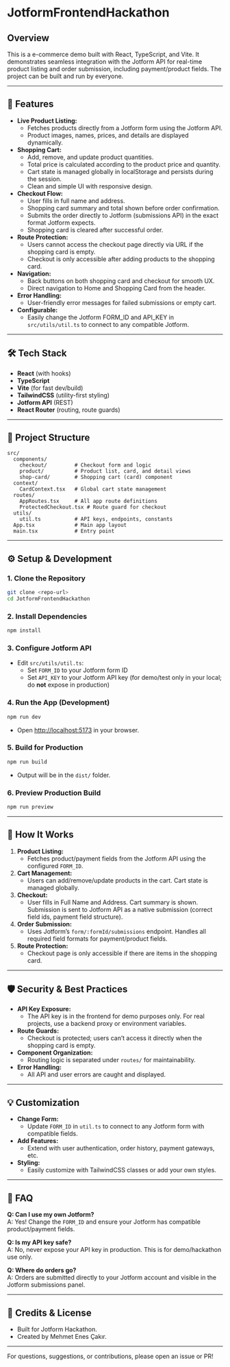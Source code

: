 # JotformFrontendHackathon

## Overview

This is a e-commerce demo built with React, TypeScript, and Vite. It demonstrates seamless integration with the Jotform API for real-time product listing and order submission, including payment/product fields. The project can be built and run by everyone.

---

## 🚀 Features

- **Live Product Listing:**
  - Fetches products directly from a Jotform form using the Jotform API.
  - Product images, names, prices, and details are displayed dynamically.
- **Shopping Cart:**
  - Add, remove, and update product quantities.
  - Total price is calculated according to the product price and quantity.
  - Cart state is managed globally in localStorage and persists during the session.
  - Clean and simple UI with responsive design.
- **Checkout Flow:**
  - User fills in full name and address.
  - Shopping card summary and total shown before order confirmation.
  - Submits the order directly to Jotform (submissions API) in the exact format Jotform expects.
  - Shopping card is cleared after successful order.
- **Route Protection:**
  - Users cannot access the checkout page directly via URL if the shopping card is empty.
  - Checkout is only accessible after adding products to the shopping card.
- **Navigation:**
  - Back buttons on both shopping card and checkout for smooth UX.
  - Direct navigation to Home and Shopping Card from the header.
- **Error Handling:**
  - User-friendly error messages for failed submissions or empty cart.
- **Configurable:**
  - Easily change the Jotform FORM_ID and API_KEY in `src/utils/util.ts` to connect to any compatible Jotform.

---

## 🛠️ Tech Stack
- **React** (with hooks)
- **TypeScript**
- **Vite** (for fast dev/build)
- **TailwindCSS** (utility-first styling)
- **Jotform API** (REST)
- **React Router** (routing, route guards)

---

## 📂 Project Structure

```
src/
  components/
    checkout/         # Checkout form and logic
    product/          # Product list, card, and detail views
    shop-card/        # Shopping cart (card) component
  context/
    CardContext.tsx   # Global cart state management
  routes/
    AppRoutes.tsx     # All app route definitions
    ProtectedCheckout.tsx # Route guard for checkout
  utils/
    util.ts           # API keys, endpoints, constants
  App.tsx             # Main app layout
  main.tsx            # Entry point
```

---

## ⚙️ Setup & Development

### 1. Clone the Repository
```sh
git clone <repo-url>
cd JotformFrontendHackathon
```

### 2. Install Dependencies
```sh
npm install
```

### 3. Configure Jotform API
- Edit `src/utils/util.ts`:
  - Set `FORM_ID` to your Jotform form ID
  - Set `API_KEY` to your Jotform API key (for demo/test only in your local; do **not** expose in production)

### 4. Run the App (Development)
```sh
npm run dev
```
- Open [http://localhost:5173](http://localhost:5173) in your browser.

### 5. Build for Production
```sh
npm run build
```
- Output will be in the `dist/` folder.

### 6. Preview Production Build
```sh
npm run preview
```

---

## 📝 How It Works

1. **Product Listing:**
   - Fetches product/payment fields from the Jotform API using the configured `FORM_ID`.
2. **Cart Management:**
   - Users can add/remove/update products in the cart. Cart state is managed globally.
3. **Checkout:**
   - User fills in Full Name and Address. Cart summary is shown. Submission is sent to Jotform API as a native submission (correct field ids, payment field structure).
4. **Order Submission:**
   - Uses Jotform’s `form/:formId/submissions` endpoint. Handles all required field formats for payment/product fields.
5. **Route Protection:**
   - Checkout page is only accessible if there are items in the shopping card.

---

## 🛡️ Security & Best Practices
- **API Key Exposure:**
  - The API key is in the frontend for demo purposes only. For real projects, use a backend proxy or environment variables.
- **Route Guards:**
  - Checkout is protected; users can’t access it directly when the shopping card is empty.
- **Component Organization:**
  - Routing logic is separated under `routes/` for maintainability.
- **Error Handling:**
  - All API and user errors are caught and displayed.

---

## 💡 Customization
- **Change Form:**
  - Update `FORM_ID` in `util.ts` to connect to any Jotform form with compatible fields.
- **Add Features:**
  - Extend with user authentication, order history, payment gateways, etc.
- **Styling:**
  - Easily customize with TailwindCSS classes or add your own styles.

---

## 🙋 FAQ

**Q: Can I use my own Jotform?**  
A: Yes! Change the `FORM_ID` and ensure your Jotform has compatible product/payment fields.

**Q: Is my API key safe?**  
A: No, never expose your API key in production. This is for demo/hackathon use only.

**Q: Where do orders go?**  
A: Orders are submitted directly to your Jotform account and visible in the Jotform submissions panel.

---

## 📣 Credits & License
- Built for Jotform Hackathon.
- Created by Mehmet Enes Çakır.

---

For questions, suggestions, or contributions, please open an issue or PR!
